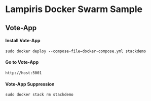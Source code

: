 # Lampiris Docker Swarm Sample


## Vote-App

#### Install Vote-App
```
sudo docker deploy --compose-file=docker-compose.yml stackdemo
```

#### Go to Vote-App
```
http://host:5001
```

#### Vote-App Suppression
```
sudo docker stack rm stackdemo
```
